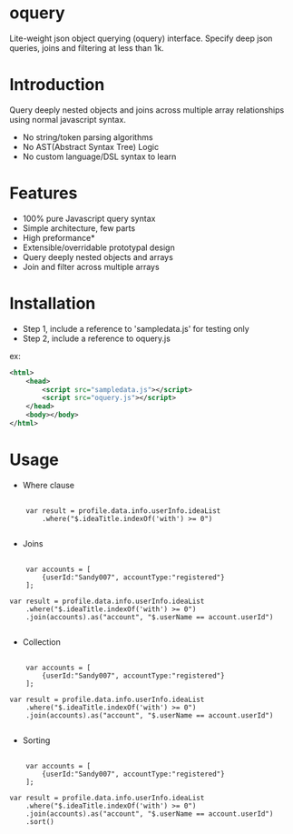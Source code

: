 oquery
======
Lite-weight json object querying (oquery) interface. Specify deep json queries, joins and filtering at less than 1k.

# Introduction
Query deeply nested objects and joins across multiple array 
relationships using normal javascript syntax. 

- No string/token parsing algorithms
- No AST(Abstract Syntax Tree) Logic
- No custom language/DSL syntax to learn

# Features
- 100% pure Javascript query syntax
- Simple architecture, few parts
- High preformance*
- Extensible/overridable prototypal design
- Query deeply nested objects and arrays
- Join and filter across multiple arrays


# Installation
- Step 1, include a reference to 'sampledata.js' for testing only
- Step 2, include a reference to oquery.js

ex:
```xml
<html>
	<head>
		<script src="sampledata.js"></script>
		<script src="oquery.js"></script>
	</head>
	<body></body>
</html>
```

# Usage
- Where clause
<pre>
	<code>
	var result = profile.data.info.userInfo.ideaList
	    .where("$.ideaTitle.indexOf('with') >= 0")
	</code>
</pre>


- Joins
<pre>
	<code>
	var accounts = [
    	{userId:"Sandy007", accountType:"registered"}
	];
	
var result = profile.data.info.userInfo.ideaList
    .where("$.ideaTitle.indexOf('with') >= 0")
    .join(accounts).as("account", "$.userName == account.userId")
	</code>
</pre>


- Collection
<pre>
	<code>
	var accounts = [
    	{userId:"Sandy007", accountType:"registered"}
	];
	
var result = profile.data.info.userInfo.ideaList
    .where("$.ideaTitle.indexOf('with') >= 0")
    .join(accounts).as("account", "$.userName == account.userId")
	</code>
</pre>


- Sorting
<pre>
	<code>
	var accounts = [
    	{userId:"Sandy007", accountType:"registered"}
	];
	
var result = profile.data.info.userInfo.ideaList
    .where("$.ideaTitle.indexOf('with') >= 0")
    .join(accounts).as("account", "$.userName == account.userId")
    .sort()
	</code>
</pre>


